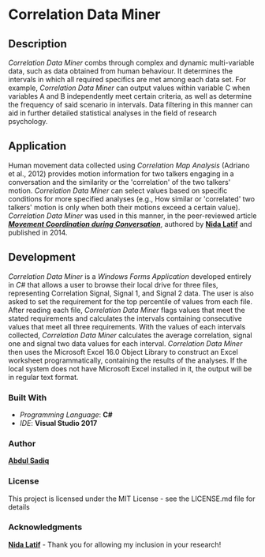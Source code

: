 # Correlation Data Miner

## Description
*Correlation Data Miner* combs through complex and dynamic multi-variable data, such as data obtained from human behaviour. It determines the intervals in which all required specifics are met among each data set. For example, *Correlation Data Miner* can output values within variable C when variables A and B independently meet certain criteria, as well as determine the frequency of said scenario in intervals. Data filtering in this manner can aid in further detailed statistical analyses in the field of research psychology.

## Application
Human movement data collected using *Correlation Map Analysis* (Adriano et al., 2012) provides motion information for two talkers engaging in a conversation and the similarity or the 'correlation' of the two talkers' motion. *Correlation Data Miner* can select values based on specific conditions for more specified analyses (e.g., How similar or 'correlated' two talkers' motion is only when both their motions exceed a certain value). *Correlation Data Miner* was used in this manner, in the peer-reviewed article [***Movement Coordination during Conversation***](http://journals.plos.org/plosone/article?id=10.1371/journal.pone.0105036), authored by [**Nida Latif**](https://nlatif.wordpress.com/) and published in 2014.

## Development
*Correlation Data Miner* is a *Windows Forms Application* developed entirely in *C#* that allows a user to browse their local drive for three files, representing Correlation Signal, Signal 1, and Signal 2 data. The user is also asked to set the requirement for the top percentile of values from each file. After reading each file, *Correlation Data Miner* flags values that meet the stated requirements and calculates the intervals containing consecutive values that meet all three requirements. With the values of each intervals collected, *Correlation Data Miner* calculates the average correlation, signal one and signal two data values for each interval. *Correlation Data Miner* then uses the Microsoft Excel 16.0 Object Library to construct an Excel worksheet programmatically, containing the results of the analyses. If the local system does not have Microsoft Excel installed in it, the output will be in regular text format.

### Built With
* _Programming Language_: **C#** 
* _IDE_: **Visual Studio 2017**

### Author
[**Abdul Sadiq**](https://github.com/LedMetal)

### License
This project is licensed under the MIT License - see the LICENSE.md file for details

### Acknowledgments
[**Nida Latif**](https://nlatif.wordpress.com/) - Thank you for allowing my inclusion in your research!
